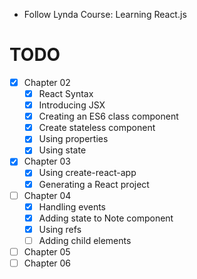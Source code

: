 - Follow Lynda Course: Learning React.js

# TODO
- [x] Chapter 02
  + [x] React Syntax
  + [x] Introducing JSX
  + [x] Creating an ES6 class component
  + [x] Create stateless component
  + [x] Using properties
  + [x] Using state
- [x] Chapter 03
  + [x] Using create-react-app
  + [x] Generating a React project
- [ ] Chapter 04
  + [x] Handling events
  + [x] Adding state to Note component
  + [x] Using refs
  + [ ] Adding child elements
- [ ] Chapter 05
- [ ] Chapter 06